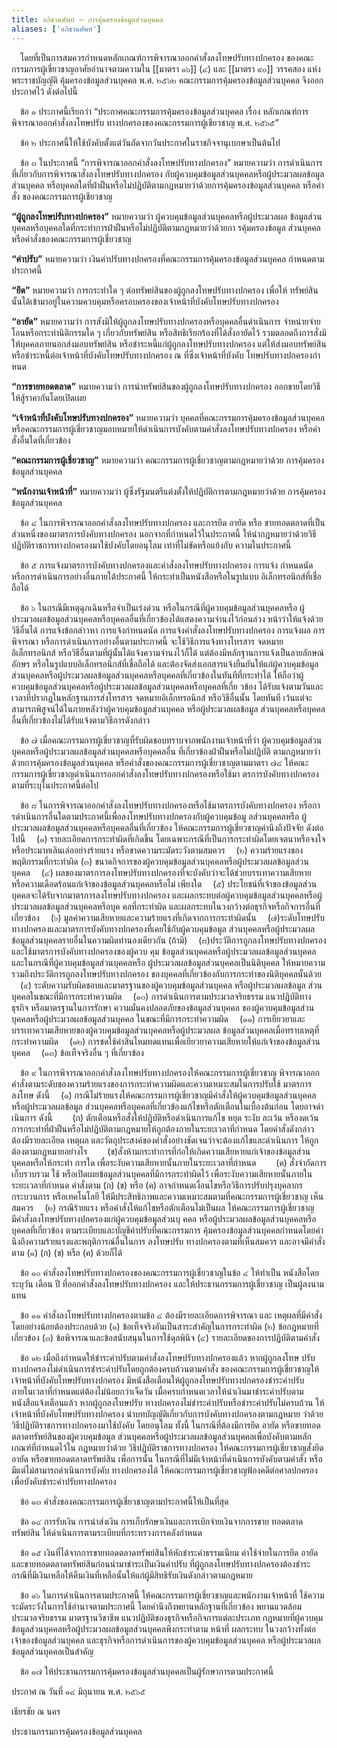 ```yaml
---
title: อภิธานศัพท์ – การคุ้มครองข้อมูลส่วนบุคคล
aliases: ['อภิธานศัพท์']
---
```



&emsp;โดยที่เป็นการสมควรกําหนดหลักเกณฑ์การพิจารณาออกคําสั่งลงโทษปรับทางปกครอง
ของคณะกรรมการผู้เชี่ยวชาญอาศัยอํานาจตามความใน [[มาตรา ๑๖]] (๔) และ [[มาตรา ๙๐]] วรรคสอง
แห่งพระราชบัญญัติ คุ้มครองข้อมูลส่วนบุคคล พ.ศ. ๒๕๖๒
คณะกรรมการคุ้มครองข้อมูลส่วนบุคคล จึงออกประกาศไว้ ดังต่อไปนี้

&emsp;ข้อ ๑ ประกาศนี้เรียกว่า “ประกาศคณะกรรมการคุ้มครองข้อมูลส่วนบุคคล เรื่อง
            หลักเกณฑ์การพิจารณาออกคําสั่งลงโทษปรับ
            ทางปกครองของคณะกรรมการผู้เชียวชาญ พ.ศ. ๒๕๖๕”

&emsp;ข้อ ๒ ประกาศนี้ให้ใช้บังคับตั้งแต่วันถัดจากวันประกาศในราชกิจจานุเบกษาเป็นต้นไป

&emsp;ข้อ ๓ ในประกาศนี้ “การพิจารณาออกคําสั่งลงโทษปรับทางปกครอง” หมายความว่า
การดําเนินการที่เกี่ยวกับการพิจารณาสั่งลงโทษปรับทางปกครอง
กับผู้ควบคุมข้อมูลส่วนบุคคลหรือผู้ประมวลผลข้อมูลส่วนบุคคล
หรือบุคคลใดที่ฝ่าฝืนหรือไม่ปฏิบัติตามกฎหมายว่าด้วยการคุ้มครองข้อมูลส่วนบุคคล
หรือคําสั่ง ของคณะกรรมการผู้เชียวชาญ

**“ผู้ถูกลงโทษปรับทางปกครอง”** หมายความว่า ผู้ควบคุมข้อมูลส่วนบุคคลหรือผู้ประมวลผล
ข้อมูลส่วนบุคคลหรือบุคคลใดที่กระทําการฝ่าฝืนหรือไม่ปฏิบัติตามกฎหมายว่าด้วยกา
รคุ้มครองข้อมูล ส่วนบุคคล หรือคําสั่งของคณะกรรมการผู้เชี่ยวชาญ

**“ค่าปรับ”** หมายความว่า เงินค่าปรับทางปกครองที่คณะกรรมการคุ้มครองข้อมูลส่วนบุคคล
กําหนดตามประกาศนี้

**“ยึด”** หมายความว่า การกระทําใด ๆ ต่อทรัพย์สินของผู้ถูกลงโทษปรับทางปกครอง เพื่อให้
ทรัพย์สินนั้นได้เข้ามาอยู่ในความควบคุมหรือครอบครองของเจ้าหน้าที่บังคับโทษปรับทางปกครอง

**“อายัด”** หมายความว่า การสังมิให้ผู้ถูกลงโทษปรับทางปกครองหรือบุคคลอื่นดําเนินการ
จําหน่ายจ่ายโอนหรือกระทํานิติกรรมใด ๆ เกี่ยวกับทรัพย์สิน หรือสิทธิเรียกร้องที่ได้สั่งอายัดไว้
รวมตลอดถึงการสั่งมิให้บุคคลภายนอกส่งมอบทรัพย์สิน หรือชําระหนี้แก่ผู้ถูกลงโทษปรับทางปกครอง
แต่ให้ส่งมอบทรัพย์สินหรือชําระหนี้ต่อเจ้าหน้าที่บังคับโทษปรับทางปกครอง
ณ ที่ซึ่งเจ้าหน้าที่บังคับ โทษปรับทางปกครองกําหนด

**“การขายทอดตลาด”** หมายความว่า การนําทรัพย์สินของผู้ถูกลงโทษปรับทางปกครอง ออกขายโดยวิธีให้สู้ราคากันโดยเปิดเผย

**“เจ้าหน้าที่บังคับโทษปรับทางปกครอง”** หมายความว่า บุคคลที่คณะกรรมการคุ้มครองข้อมูลส่วนบุคคล
หรือคณะกรรมการผู้เชี่ยวชาญมอบหมายให้ดําเนินการบังคับตามคําสั่งลงโทษปรับทางปกครอง
หรือคําสั่งอื่นใดที่เกี่ยวข้อง

**“คณะกรรมการผู้เชี่ยวชาญ”** หมายความว่า คณะกรรมการผู้เชี่ยวชาญตามกฎหมายว่าด้วย การคุ้มครองข้อมูลส่วนบุคคล

**“พนักงานเจ้าหน้าที่”** หมายความว่า ผู้ซึ่งรัฐมนตรีแต่งตั้งให้ปฏิบัติการตามกฎหมายว่าด้วย การคุ้มครองข้อมูลส่วนบุคคล

&emsp;ข้อ ๔ ในการพิจารณาออกคําสั่งลงโทษปรับทางปกครอง และการยึด อายัด หรือ
ขายทอดตลาดที่เป็นส่วนหนึ่งของมาตรการบังคับทางปกครอง
นอกจากที่กําหนดไว้ในประกาศนี้
ให้นํากฎหมายว่าด้วยวิธีปฏิบัติราชการทางปกครองมาใช้บังคับโดยอนุโลม
เท่าที่ไม่ขัดหรือแย้งกับ ความในประกาศนี้

&emsp;ข้อ ๕ การแจ้งมาตรการบังคับทางปกครองและคําสั่งลงโทษปรับทางปกครอง การแจ้ง
กําหนดนัด หรือการดําเนินการอย่างอื่นภายใต้ประกาศนี้
ให้กระทําเป็นหนังสือหรือในรูปแบบ อิเล็กทรอนิกส์ที่เชื่อถือได้

&emsp;ข้อ ๖ ในกรณีมีเหตุฉุกเฉินหรือจําเป็นเร่งด่วน หรือในกรณีที่ผู้ควบคุมข้อมูลส่วนบุคคลหรือ
ผู้ประมวลผลข้อมูลส่วนบุคคลหรือบุคคลอื่นที่เกี่ยวข้องได้แสดงความจํานงไว้ก่อนล่วง
หน้าว่าให้แจ้งด้วย วิธีอื่นได้ การแจ้งข้อกล่าวหา การแจ้งกําหนดนัด
การแจ้งคําสั่งลงโทษปรับทางปกครอง การแจ้งผล การพิจารณา
หรือการดําเนินการอย่างอื่นตามประกาศนี้ จะใช้วิธีการแจ้งทางโทรสาร จดหมาย
อิเล็กทรอนิกส์ หรือวิธีอื่นตามที่ผู้นั้นได้แจ้งความจํานงไว้ก็ได้
แต่ต้องมีหลักฐานการแจ้งเป็นลายลักษณ์อักษร
หรือในรูปแบบอิเล็กทรอนิกส์ที่เชื่อถือได้ และต้องจัดส่งเอกสารแจ้งยืนยันให้แก่ผู้ควบคุมข้อมูล
ส่วนบุคคลหรือผู้ประมวลผลข้อมูลส่วนบุคคลหรือบุคคลที่เกี่ยวข้องในทันทีที่กระทําได้
ให้ถือว่าผู้ควบคุมข้อมูลส่วนบุคคลหรือผู้ประมวลผลข้อมูลส่วนบุคคลหรือบุคคลที่เกี่ย
วข้อง ได้รับแจ้งตามวันและเวลาที่ปรากฏในหลักฐานการส่งโทรสาร
จดหมายอิเล็กทรอนิกส์ หรือวิธีอื่นนั้น โดยทันที
เว้นแต่จะสามารถพิสูจน์ได้ในภายหลังว่าผู้ควบคุมข้อมูลส่วนบุคคล
หรือผู้ประมวลผลข้อมูล ส่วนบุคคลหรือบุคคลอื่นที่เกี่ยวข้องไม่ได้รับแจ้งตามวิธีการดังกล่าว

&emsp;ข้อ ๗ เมื่อคณะกรรมการผู้เชี่ยวชาญที่รับผิดชอบทราบจากพนักงานเจ้าหน้าที่ว่า
ผู้ควบคุมข้อมูลส่วนบุคคลหรือผู้ประมวลผลข้อมูลส่วนบุคคลหรือบุคคลอื่น
ที่เกี่ยวข้องฝ่าฝืนหรือไม่ปฏิบัติ ตามกฎหมายว่าด้วยการคุ้มครองข้อมูลส่วนบุคคล
หรือคําสั่งของคณะกรรมการผู้เชี่ยวชาญตามมาตรา ๗๔
ให้คณะกรรมการผู้เชี่ยวชาญดําเนินการออกคําสั่งลงโทษปรับทางปกครองหรือใช้มา
ตรการบังคับทางปกครอง ตามที่ระบุในประกาศนี้ต่อไป


&emsp;ข้อ ๘ ในการพิจารณาออกคําสั่งลงโทษปรับทางปกครองหรือใช้มาตรการบังคับทางปกครอง
หรือการดําเนินการอื่นใดตามประกาศนี้เพื่อลงโทษปรับทางปกครองกับผู้ควบคุมข้อมู
ลส่วนบุคคลหรือ ผู้ประมวลผลข้อมูลส่วนบุคคลหรือบุคคลอื่นที่เกี่ยวข้อง
ให้คณะกรรมการผู้เชี่ยวชาญคํานึงถึงปัจจัย ดังต่อไปนี้
&emsp;(๑) รายละเอียดการกระทําผิดที่เกิดขึ้น
โดยเฉพาะกรณีที่เป็นการกระทําผิดโดยเจตนาหรือจงใจ
หรือประมาทเลินเล่ออย่างร้ายแรง หรือขาดความระมัดระวังตามสมควร
&emsp;(๒) ความร้ายแรงของพฤติกรรมที่กระทําผิด (๓)
ขนาดกิจการของผู้ควบคุมข้อมูลส่วนบุคคลหรือผู้ประมวลผลข้อมูลส่วนบุคคล
&emsp;(๔) ผลของมาตรการลงโทษปรับทางปกครองที่จะบังคับว่าจะได้ช่วยบรรเทาความเสียหาย
หรือความเดือดร้อนแก่เจ้าของข้อมูลส่วนบุคคลหรือไม่ เพียงใด
&emsp;(๕) ประโยชน์ที่เจ้าของข้อมูลส่วนบุคคลจะได้รับจากมาตรการลงโทษปรับทางปกครอง
และผลกระทบต่อผู้ควบคุมข้อมูลส่วนบุคคลหรือผู้ประมวลผลข้อมูลส่วนบุคคลหรือบุค
คลที่กระทําผิด และผลกระทบในวงกว้างต่อธุรกิจหรือกิจการอื่นที่เกี่ยวข้อง
&emsp;(๖) มูลค่าความเสียหายและความร้ายแรงที่เกิดจากการกระทําผิดนั้น
&emsp;(๗)ระดับโทษปรับทางปกครองและมาตรการบังคับทางปกครองที่เคยใช้กับผู้ควบคุมข้อมูล
ส่วนบุคคลหรือผู้ประมวลผลข้อมูลส่วนบุคคลรายอื่นในความผิดทํานองเดียวกัน (ถ้ามี)
&emsp;(๘)ประวัติการถูกลงโทษปรับทางปกครองและใช้มาตรการบังคับทางปกครองของผู้ควบ
คุม ข้อมูลส่วนบุคคลหรือผู้ประมวลผลข้อมูลส่วนบุคคล
และในกรณีที่ผู้ควบคุมข้อมูลส่วนบุคคลหรือ
ผู้ประมวลผลข้อมูลส่วนบุคคลเป็นนิติบุคคล
ให้หมายความรวมถึงประวัติการถูกลงโทษปรับทางปกครอง
ของบุคคลที่เกี่ยวข้องกับการกระทําของนิติบุคคลนั้นด้วย
&emsp;(๙) ระดับความรับผิดชอบและมาตรฐานของผู้ควบคุมข้อมูลส่วนบุคคล
หรือผู้ประมวลผลข้อมูล ส่วนบุคคลในขณะที่มีการกระทําความผิด
&emsp;(๑๐) การดําเนินการตามประมวลจริยธรรม แนวปฏิบัติทางธุรกิจ
หรือมาตรฐานในการรักษา ความมั่นคงปลอดภัยของข้อมูลส่วนบุคคล
ของผู้ควบคุมข้อมูลส่วนบุคคลหรือผู้ประมวลผลข้อมูลส่วนบุคคล ในขณะที่มีการกระทําความผิด
&emsp;(๑๑) การเยียวยาและบรรเทาความเสียหายของผู้ควบคุมข้อมูลส่วนบุคคลหรือผู้ประมวลผล
ข้อมูลส่วนบุคคลเมื่อทราบเหตุที่กระทําความผิด
&emsp;(๑๒) การชดใช้ค่าสินไหมทดแทนเพื่อเยียวยาความเสียหายให้แก่เจ้าของข้อมูลส่วนบุคคล
&emsp;(๑๓) ข้อเท็จจริงอื่น ๆ ที่เกี่ยวข้อง

&emsp;ข้อ ๙ ในการพิจารณาออกคําสั่งลงโทษปรับทางปกครองให้คณะกรรมการผู้เชี่ยวชาญ
พิจารณาออกคําสั่งตามระดับของความร้ายแรงของการกระทําความผิดและความเหมาะสมในการปรับใช้ มาตรการลงโทษ ดังนี้
&emsp;(๑) กรณีไม่ร้ายแรงให้คณะกรรมการผู้เชี่ยวชาญมีคําสั่งให้ผู้ควบคุมข้อมูลส่วนบุคคล
หรือผู้ประมวลผลข้อมูล ส่วนบุคคลหรือบุคคลที่เกี่ยวข้องแก้ไขหรือตักเตือนในเบื้องต้นก่อน
โดยอาจดําเนินการ ดังนี้
&emsp;&emsp;(ก) ตักเตือนหรือสั่งให้ปฏิบัติหรือดําเนินการแก้ไข หยุด ระงับ ละเว้น หรืองดเว้น
การกระทําที่ฝ่าฝืนหรือไม่ปฏิบัติตามกฎหมายให้ถูกต้องภายในระยะเวลาที่กําหนด
โดยคําสั่งดังกล่าว ต้องมีรายละเอียด เหตุผล
และวัตถุประสงค์ของคําสั่งอย่างชัดเจนว่าจะต้องแก้ไขและดําเนินการ
ให้ถูกต้องตามกฎหมายอย่างไร
&emsp;&emsp;(ข)สั่งห้ามกระทําการที่ก่อให้เกิดความเสียหายแก่เจ้าของข้อมูลส่วนบุคคลหรือให้กระทํา
การใด เพื่อระงับความเสียหายนั้นภายในระยะเวลาที่กําหนด
&emsp;&emsp;(ค) สั่งจํากัดการเก็บรวบรวม ใช้ หรือเปิดเผยข้อมูลส่วนบุคคลที่มีการกระทําผิดไว้
เพื่อระงับความเสียหายนั้นภายในระยะเวลาที่กําหนด
คําสั่งตาม (ก) (ข) หรือ (ค) อาจกําหนดเงื่อนไขหรือวิธีการปรับปรุงบุคลากร
กระบวนการ หรือเทคโนโลยี
ให้มีประสิทธิภาพและความเหมาะสมตามที่คณะกรรมการผู้เชี่ยวชาญ เห็นสมควร
&emsp;(๒) กรณีร้ายแรง หรือคําสั่งให้แก้ไขหรือตักเตือนไม่เป็นผล
ให้คณะกรรมการผู้เชี่ยวชาญมีคําสั่งลงโทษปรับทางปกครองแก่ผู้ควบคุมข้อมูลส่วนบุ
คคล หรือผู้ประมวลผลข้อมูลส่วนบุคคลหรือบุคคลที่เกี่ยวข้อง
ตามระเบียบและบัญชีค่าปรับที่คณะกรรมการ
คุ้มครองข้อมูลส่วนบุคคลกําหนดโดยคํานึงถึงความร้ายแรงและพฤติการณ์อื่นในการ
ลงโทษปรับ ทางปกครองตามที่เห็นสมควร และอาจมีคําสั่งตาม (๑) (ก) (ข) หรือ (ค)
ด้วยก็ได้

&emsp;ข้อ ๑๐ คําสั่งลงโทษปรับทางปกครองของคณะกรรมการผู้เชี่ยวชาญในข้อ ๔
ให้ทําเป็น หนังสือโดยระบุวัน เดือน ปี ที่ออกคําสั่งลงโทษปรับทางปกครอง
และให้ประธานกรรมการผู้เชี่ยวชาญ เป็นผู้ลงนามแทน

&emsp;ข้อ ๑๑ คําสั่งลงโทษปรับทางปกครองตามข้อ ๔ ต้องมีรายละเอียดการพิจารณา และ
เหตุผลที่มีคําสั่ง โดยอย่างน้อยต้องประกอบด้วย
(๑) ข้อเท็จจริงอันเป็นสาระสําคัญในการกระทําผิด
(๒) ข้อกฎหมายที่เกี่ยวข้อง
(๓) ข้อพิจารณาและข้อสนับสนุนในการใช้ดุลพินิจ
(๔) รายละเอียดของการปฏิบัติตามคําสั่ง

&emsp;ข้อ ๑๒ เมื่อถึงกําหนดให้ชําระค่าปรับตามคําสั่งลงโทษปรับทางปกครองแล้ว
หากผู้ถูกลงโทษ ปรับทางปกครองไม่ดําเนินการชําระค่าปรับโดยถูกต้องครบถ้วนตามคําสั่ง
ของคณะกรรมการผู้เชี่ยวชาญให้เจ้าหน้าที่บังคับโทษปรับทางปกครอง
มีหนังสือเตือนให้ผู้ถูกลงโทษปรับทางปกครองชําระค่าปรับ ภายในเวลาที่กําหนดแต่ต้องไม่น้อยกว่าเจ็ดวัน
เมื่อครบกําหนดเวลาให้นําเงินมาชําระค่าปรับตามหนังสือแจ้งเตือนแล้ว
หากผู้ถูกลงโทษปรับ ทางปกครองไม่ชําระค่าปรับหรือชําระค่าปรับไม่ครบถ้วน
ให้เจ้าหน้าที่บังคับโทษปรับทางปกครอง
นําบทบัญญัติเกี่ยวกับการบังคับทางปกครองตามกฎหมาย
ว่าด้วยวิธีปฏิบัติราชการทางปกครองมาใช้บังคับ โดยอนุโลม ทั้งนี้ ในกรณีที่ต้องมีการยึด อายัด
หรือขายทอดตลาดทรัพย์สินของผู้ควบคุมข้อมูล
ส่วนบุคคลหรือผู้ประมวลผลข้อมูลส่วนบุคคลเพื่อบังคับตามหลักเกณฑ์ที่กําหนดไว้ใน
กฎหมายว่าด้วย วิธีปฏิบัติราชการทางปกครอง ให้คณะกรรมการผู้เชี่ยวชาญสั่งยึด
อายัด หรือขายทอดตลาดทรัพย์สิน เพื่อการนั้น
ในกรณีที่ไม่มีเจ้าหน้าที่ดําเนินการบังคับตามคําสั่ง
หรือมีแต่ไม่สามารถดําเนินการบังคับ ทางปกครองได้
ให้คณะกรรมการผู้เชี่ยวชาญฟ้องคดีต่อศาลปกครอง
เพื่อบังคับชําระค่าปรับทางปกครอง

&emsp;ข้อ ๑๓ คําสั่งของคณะกรรมการผู้เชี่ยวชาญตามประกาศนี้ให้เป็นที่สุด

&emsp;ข้อ ๑๔ การรับเงิน การนําส่งเงิน การเก็บรักษาเงินและการเบิกจ่ายเงินจากการขาย
ทอดตลาดทรัพย์สิน ให้ดําเนินการตามระเบียบที่กระทรวงการคลังกําหนด

&emsp;ข้อ ๑๕ เงินที่ได้จากการขายทอดตลาดทรัพย์สินให้หักชําระค่าธรรมเนียม
ค่าใช้จ่ายในการยึด อายัด และขายทอดตลาดทรัพย์สินก่อนนํามาชําระเป็นเงินค่าปรับ
ที่ผู้ถูกลงโทษปรับทางปกครองต้องชําระ
กรณีที่มีเงินเหลือให้คืนเงินที่เหลือนั้นให้แก่ผู้มีสิทธิรับเงินดังกล่าวตามกฎหมาย

&emsp;ข้อ ๑๖ ในการดําเนินการตามประกาศนี้ ให้คณะกรรมการผู้เชี่ยวชาญและพนักงานเจ้าหน้าที่
ใช้ความระมัดระวังในการใช้อํานาจตามประกาศนี้ โดยคํานึงถึงพยานหลักฐานที่เกี่ยวข้อง
พยานแวดล้อม ประมวลจริยธรรม มาตรฐานวิชาชีพ แนวปฏิบัติของธุรกิจหรือกิจการแต่ละประเภท
กฎหมายที่ผู้ควบคุมข้อมูลส่วนบุคคลหรือผู้ประมวลผลข้อมูลส่วนบุคคลพึงกระทําตาม
หน้าที่ ผลกระทบ ในวงกว้างทั้งต่อเจ้าของข้อมูลส่วนบุคคล
และธุรกิจหรือการดําเนินการของผู้ควบคุมข้อมูลส่วนบุคคล
หรือผู้ประมวลผลข้อมูลส่วนบุคคลเป็นสําคัญ

&emsp;ข้อ ๑๗ ให้ประธานกรรมการคุ้มครองข้อมูลส่วนบุคคลเป็นผู้รักษาการตามประกาศนี้

ประกาศ ณ วันที่ ๑๔ มิถุนายน พ.ศ. ๒๕๖๕

เธียรชัย ณ นคร

ประธานกรรมการคุ้มครองข้อมูลส่วนบุคคล